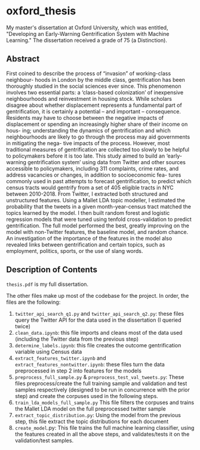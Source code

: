 # oxford_thesis
My master's dissertation at Oxford University, which was entitled, "Developing an Early-Warning Gentrification System with Machine Learning." The dissertation received a grade of 75 (a Distinction). 

## Abstract 
First coined to describe the process of “invasion” of working-class neighbour- hoods in London by the middle class, gentrification has been thoroughly studied in the social sciences ever since. This phenomenon involves two essential parts: a ‘class-based colonization’ of inexpensive neighbourhoods and reinvestment in housing stock. While scholars disagree about whether displacement represents a fundamental part of gentrification, it is certainly a potential – and important – consequence. Residents may have to choose between the negative impacts of displacement or spending an increasingly higher share of their income on hous- ing; understanding the dynamics of gentrification and which neighbourhoods are likely to go through the process may aid governments in mitigating the nega- tive impacts of the process. However, most traditional measures of gentrification are collected too slowly to be helpful to policymakers before it is too late. This study aimed to build an ‘early-warning gentrification system’ using data from Twitter and other sources accessible to policymakers, including 311 complaints, crime rates, and address vacancies or changes, in addition to socioeconomic fea- tures commonly used in past attempts to forecast gentrification, to predict which census tracts would gentrify from a set of 405 eligible tracts in NYC between 2010-2018. From Twitter, I extracted both structured and unstructured features. Using a Mallet LDA topic modeller, I estimated the probability that the tweets in a given month-year-census tract matched the topics learned by the model. I then built random forest and logistic regression models that were tuned using tenfold cross-validation to predict gentrification. The full model performed the best, greatly improving on the model with non-Twitter features, the baseline model, and random chance. An investigation of the importance of the features in the model also revealed links between gentrification and certain topics, such as employment, politics, sports, or the use of slang words.

## Description of Contents
`thesis.pdf` is my full dissertation.

The other files make up most of the codebase for the project. In order, the files are the following:
1. `twitter_api_search_q1.py` and `twitter_api_search_q2.py`: these files query the Twitter API for the data used in the dissertation (I queried twice)
2. `clean_data.ipynb`: this file imports and cleans most of the data used (including the Twitter data from the previous step)  
3. `determine_labels.ipynb`: this file creates the outcome gentrification variable using Census data
4. `extract_features_twitter.ipynb` and `extract_features_nontwitter.ipynb`: these files turn the data preprocessed in step 2 into features for the models
5. `preprocess_full_sample.py` & `preprocess_test_val_tweets.py`: These files preprocess/create the full training sample and validation and test samples respectively (designed to be run in concurrence with the prior step) and create the corpuses used in the following steps. 
6. `train_lda_models_full_sample.py` This file filters the corpuses and trains the Mallet LDA model on the full preprocessed twitter sample 
7. `extract_topic_distribution.py`: Using the model from the previous step, this file extract the topic distributions for each document
8. `create_model`.py: This file trains the full machine learning classifier, using the features created in all the above steps, and validates/tests it on the validation/test samples.  
